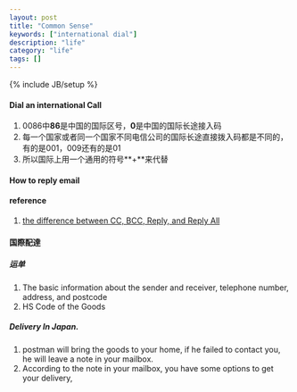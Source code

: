 ```yaml
---
layout: post
title: "Common Sense"
keywords: ["international dial"]
description: "life"
category: "life"
tags: []
---
```

{% include JB/setup %}

#### Dial an international Call

1. 0086中**86**是中国的国际区号，**0**是中国的国际长途接入码
2. 每一个国家或者同一个国家不同电信公司的国际长途直接拨入码都是不同的，有的是001，009还有的是01
3. 所以国际上用一个通用的符号**+**来代替

#### How to reply email



#### reference
1. [the difference between CC, BCC, Reply, and Reply All](https://blog.hubspot.com/sales/reply-reply-all-bcc-flowchart)

#### 国際配達
##### 运单
1. The basic information about the sender and receiver, telephone number,
   address, and postcode 
2. HS Code of the Goods

##### Delivery In Japan.
1. postman will bring the goods to your home, if he failed to contact you, he
   will leave a note in your mailbox.
2. According to the note in your mailbox, you have some options to get your delivery,




